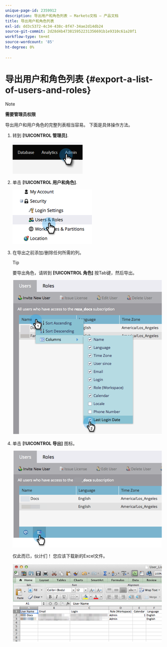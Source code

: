 ```yaml
---
unique-page-id: 2359912
description: 导出用户和角色列表 — Marketo文档 — 产品文档
title: 导出用户和角色列表
exl-id: dd3c5372-4c34-438c-8f47-34ae2d14db24
source-git-commit: 2d28d4b473815952231356691b1e9310c61a20f1
workflow-type: tm+mt
source-wordcount: '85'
ht-degree: 0%

---
```


# 导出用户和角色列表 {#export-a-list-of-users-and-roles}

>[!NOTE]
>
>**需要管理员权限**

导出用户和用户角色的完整列表相当容易。 下面是具体操作方法。

1. 转到 **[!UICONTROL 管理员]**.

   ![](assets/export-a-list-of-users-and-roles-1.png)

1. 单击 **[!UICONTROL 用户和角色]**.

   ![](assets/export-a-list-of-users-and-roles-2.png)

1. 在导出之前添加/删除任何所需的列。

   >[!TIP]
   >
   >要导出角色，请转到 **[!UICONTROL 角色]** 按Tab键，然后导出。

   ![](assets/export-a-list-of-users-and-roles-3.png)

1. 单击 **[!UICONTROL 导出]** 图标。

   ![](assets/export-a-list-of-users-and-roles-4.png)

   仅此而已，伙计们！ 您应该下载新的Excel文件。

   ![](assets/export-a-list-of-users-and-roles-5.png)
